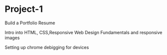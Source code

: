 # Project-1
Build a Portfolio Resume

Intro into HTML, CSS,Responsive Web Design Fundamentals and responsive images

Setting up chrome debigging for devices

